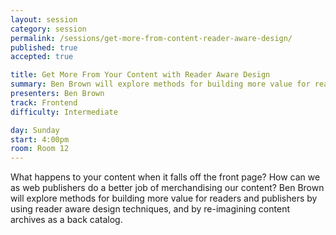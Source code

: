 ```yaml
---
layout: session
category: session
permalink: /sessions/get-more-from-content-reader-aware-design/
published: true
accepted: true

title: Get More From Your Content with Reader Aware Design
summary: Ben Brown will explore methods for building more value for readers and publishers by using reader aware design techniques, and by re-imagining content archives as a back catalog.
presenters: Ben Brown
track: Frontend
difficulty: Intermediate

day: Sunday
start: 4:00pm
room: Room 12
---
```


What happens to your content when it falls off the front page? How can we as web publishers do a better job of merchandising our content? Ben Brown will explore methods for building more value for readers and publishers by using reader aware design techniques, and by re-imagining content archives as a back catalog.
